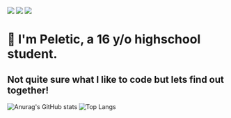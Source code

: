 ![](https://komarev.com/ghpvc/?username=Peletic) [![](https://img.shields.io/discord/1035946811896102953)](https://discord.gg/QAJH5YB57b) ![](https://img.shields.io/github/followers/Peletic)

# 👋 I'm Peletic, a 16 y/o highschool student. 
## Not quite sure what I like to code but lets find out together!

![Anurag's GitHub stats](https://github-readme-stats.vercel.app/api?username=peletic&theme=tokyonight&include_all_commits=true) ![Top Langs](https://github-readme-stats.vercel.app/api/top-langs/?username=Peletic&theme=tokyonight&include_all_commits=true)
